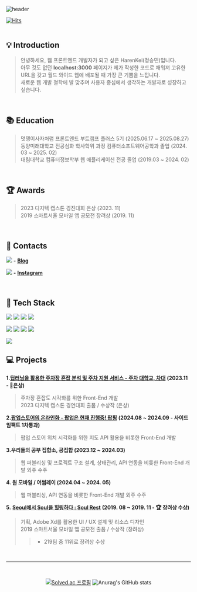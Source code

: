 
![header](https://capsule-render.vercel.app/api?type=venom&color=100:85AC35,30:1148A8&height=300&section=header&desc=stargazer&text=HarenKei%20%28Seungmin%20Jeong%29&animation=fadeIn&fontSize=50&fontColor=ffffff)


[![Hits](https://hits.seeyoufarm.com/api/count/incr/badge.svg?url=https%3A%2F%2Fgithub.com%2FHarenKei%2Fhit-counter&count_bg=%2379C83D&title_bg=%23555555&icon=&icon_color=%23E7E7E7&title=hits&edge_flat=false)](https://hits.seeyoufarm.com)              
<br/>

## 💡 Introduction
> 안녕하세요, 웹 프론트엔드 개발자가 되고 싶은 HarenKei(정승민)입니다.<br/>
> 아무 것도 없던 **localhost:3000** 페이지가 제가 작성한 코드로 채워져 고유한 URL을 갖고 월드 와이드 웹에 배포될 때 가장 큰 기쁨을 느낍니다.<br/>
> 새로운 웹 개발 철학에 발 맞추며 사용자 중심에서 생각하는 개발자로 성장하고 싶습니다.

<br/>


## 📚 Education 
> 멋쟁이사자처럼 프론트엔드 부트캠프 플러스 5기 (2025.06.17 ~ 2025.08.27)<br/>
> 동양미래대학교 전공심화 학사학위 과정 컴퓨터소프트웨어공학과 졸업 (2024. 03 ~ 2025. 02)<br/>
> 대림대학교 컴퓨터정보학부 웹 애플리케이션 전공 졸업 (2019.03 ~ 2024. 02)

<br/>

## 🏆 Awards
> 2023 디지텍 캡스톤 경진대회 은상 (2023. 11)<br/>
> 2019 스마트서울 모바일 앱 공모전 장려상 (2019. 11)

<br/>

## 📱 Contacts
<img src="https://img.shields.io/badge/Blog-ffffff.svg?style=social&logo=tistory&logoColor=000000"/> **-** <a href="https://heibondk.tistory.com/">**Blog**</a>

<img src="https://img.shields.io/badge/Instagram-ffffff.svg?style=social&logo=instagram&logoColor=E4405F"/> **-** <a href="https://www.instagram.com/min_from00/">**Instagram**</a>


<br/>


## 📝 Tech Stack
<img src="https://img.shields.io/badge/HTML5-ffffff.svg?style=for-the-badge&logo=html5&logoColor=E34F26"/>  <img src="https://img.shields.io/badge/CSS3-ffffff.svg?style=for-the-badge&logo=css3&logoColor=1572B6"/> <img src="https://img.shields.io/badge/javascript-ffffff.svg?style=for-the-badge&logo=javascript&logoColor=F7DF1E"/> <img src="https://img.shields.io/badge/typescript-ffffff.svg?style=for-the-badge&logo=typescript&logoColor=3178C6"/>

<img src="https://img.shields.io/badge/Node.js-ffffff.svg?style=for-the-badge&logo=nodedotjs&logoColor=5FA04E"/> <img src="https://img.shields.io/badge/react-ffffff.svg?style=for-the-badge&logo=react&logoColor=61DAFB" /> <img src="https://img.shields.io/badge/redux-ffffff.svg?style=for-the-badge&logo=redux&logoColor=764ABC"/>  <img src="https://img.shields.io/badge/Next.js-ffffff.svg?style=for-the-badge&logo=nextdotjs&logoColor=000000"/>

<img src="https://img.shields.io/badge/styled%20components-ffffff.svg?style=for-the-badge&logo=styledcomponents&logoColor=DB7093"/>



## 💻 Projects
**1.**<a href='https://github.com/univ-parking/UnivParking'>**딥러닝을 활용한 주차장 혼잡 분석 및 주차 지원 서비스 - 주차 대학교, 차대**</a> **(2023.11 - 🥈은상)**
> 주차장 혼잡도 시각화를 위한 Front-End 개발 <br/>
> 2023 디지텍 캡스톤 경연대회 출품 / 수상작 (은상)

**2.**<a href='https://github.com/popping-official'>**팝업스토어의 온라인화 - 팝업은 현재 진행중! 팝핑**</a> **(2024.08 ~ 2024.09 - 사이드임팩트 1차통과)**
> 팝업 스토어 위치 시각화를 위한 지도 API 활용을 비롯한 Front-End 개발

**3.우리들의 공부 집합소, 공집합 (2023.12 ~ 2024.03)**
> 웹 퍼블리싱 및 프로젝트 구조 설계, 상태관리, API 연동을 비롯한 Front-End 개발 외주 수주

**4. 원 모바일 / 어썸레이 (2024.04 ~ 2024. 05)**
> 웹 퍼블리싱, API 연동을 비롯한 Front-End 개발 외주 수주

**5.** <a href='https://github.com/HarenKei/SeoulHealing'>**Seoul에서 Soul을 힐링하다 : Soul Rest**</a>  **(2019. 08 ~ 2019. 11 - 🏆 장려상 수상)**
> 기획, Adobe Xd를 활용한 UI / UX 설계 및 리소스 디자인 <br/>
> 2019 스마트서울 모바일 앱 공모전 출품 / 수상작 (장려상) <br/>
> > - 219팀 중 11위로 장려상 수상


<br/>

---

<br/>

<div align=center>
  
[![Solved.ac
프로필](http://mazassumnida.wtf/api/v2/generate_badge?boj=ceounjc)](https://solved.ac/ceounjc) ![Anurag's GitHub stats](https://github-readme-stats.vercel.app/api?username=HarenKei&show_icons=true&theme=merko)

</div>



<!--
**HarenKei/HarenKei** is a ✨ _special_ ✨ repository because its `README.md` (this file) appears on your GitHub profile.

Here are some ideas to get you started:

- 🔭 I’m currently working on ...
- 🌱 I’m currently learning ...
- 👯 I’m looking to collaborate on ...
- 🤔 I’m looking for help with ...
- 💬 Ask me about ...
- 📫 How to reach me: ...
- 😄 Pronouns: ...
- ⚡ Fun fact: ...
-->
